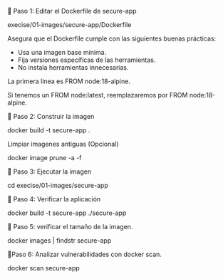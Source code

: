 🧱 Paso 1: Editar el Dockerfile de secure-app

execise/01-images/secure-app/Dockerfile

Asegura que el Dockerfile cumple con las siguientes buenas prácticas:

- Usa una imagen base mínima.
- Fija versiones específicas de las herramientas.
- No instala herramientas innecesarias.

La primera linea es FROM node:18-alpine.

Si tenemos un FROM node:latest, reemplazaremos por FROM node:18-alpine.

🧱 Paso 2: Construir la imagen

docker build -t secure-app .

Limpiar imagenes antiguas (Opcional)

docker image prune -a -f

🧱 Paso 3: Ejecutar la imagen

cd execise/01-images/secure-app

🧱 Paso 4: Verificar la aplicación

docker build -t secure-app ./secure-app

🧱 Paso 5: verificar el tamaño de la imagen.

docker images | findstr secure-app

🧱Paso 6: Analizar vulnerabilidades con docker scan.

docker scan secure-app

